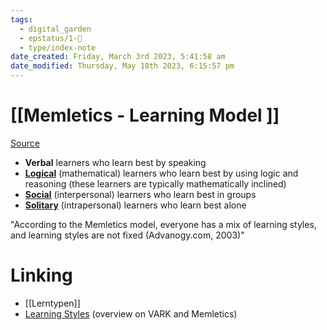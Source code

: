 ```yaml
---
tags:
  - digital_garden
  - epstatus/1-🌱
  - type/index-note
date_created: Friday, March 3rd 2023, 5:41:58 am
date_modified: Thursday, May 18th 2023, 6:15:57 pm
---
```

# [[Memletics - Learning Model ]]
[Source](https://www.educationcorner.com/learning-styles.html)

-   **Verbal** learners who learn best by speaking
-   **[Logical](https://www.educationcorner.com/learning-styles.html#logical)** (mathematical) learners who learn best by using logic and reasoning (these learners are typically mathematically inclined)
-   **[Social](https://www.educationcorner.com/learning-styles.html#social)** (interpersonal) learners who learn best in groups
-   **[Solitary](https://www.educationcorner.com/learning-styles.html#solitary)** (intrapersonal) learners who learn best alone

"According to the Memletics model, everyone has a mix of learning styles, and learning styles are not fixed (Advanogy.com, 2003)"

# Linking
+ [[Lerntypen]]
+ [Learning Styles](https://www.educationcorner.com/learning-styles.html) (overview on VARK and Memletics)

